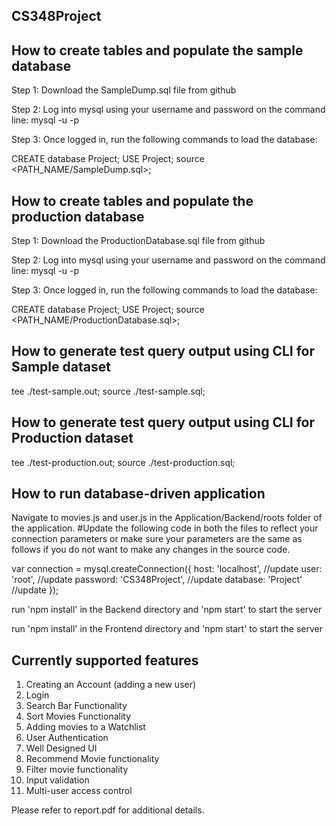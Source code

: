 ## CS348Project

## How to create tables and populate the sample database

Step 1: Download the SampleDump.sql file from github

Step 2: Log into mysql using your username and password on the command line:
 mysql -u <username> -p 
 
Step 3: Once logged in, run the following commands to load the database:

 CREATE database Project;
 USE Project;
 source <PATH_NAME/SampleDump.sql>;
 
 ## How to create tables and populate the production database

Step 1: Download the ProductionDatabase.sql file from github

Step 2: Log into mysql using your username and password on the command line:
 mysql -u <username> -p 
 
Step 3: Once logged in, run the following commands to load the database:

 CREATE database Project;
 USE Project;
 source <PATH_NAME/ProductionDatabase.sql>;
 
 
## How to generate test query output using CLI for Sample dataset

 tee ./test-sample.out;
 source ./test-sample.sql;
 
 ## How to generate test query output using CLI for Production dataset

 tee ./test-production.out;
 source ./test-production.sql;
 
## How to run database-driven application

 Navigate to movies.js and user.js in the Application/Backend/roots folder of the application.
 #Update the following code in both the files to reflect your connection parameters or make sure your parameters are the same as follows if you do not want to make any changes in the source code.
 
 var connection = mysql.createConnection({
  host: 'localhost', //update
  user: 'root', //update 
  password: 'CS348Project', //update
  database: 'Project' //update
  });

run 'npm install' in the Backend directory and 'npm start' to start the server

run 'npm install' in the Frontend directory and 'npm start' to start the server


## Currently supported features

1) Creating an Account (adding a new user)
2) Login
3) Search Bar Functionality
4) Sort Movies Functionality
5) Adding movies to a Watchlist
6) User Authentication
7) Well Designed UI
8) Recommend Movie functionality
9) Filter movie functionality
10) Input validation
11) Multi-user access control

Please refer to report.pdf for additional details.
